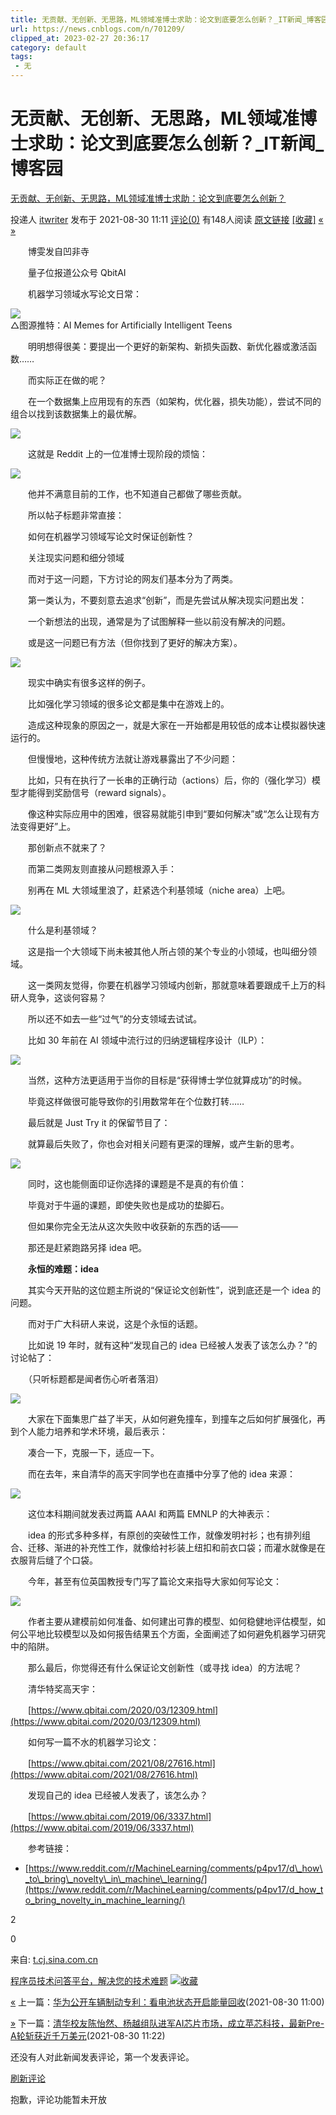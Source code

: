```yaml
---
title: 无贡献、无创新、无思路，ML领域准博士求助：论文到底要怎么创新？_IT新闻_博客园
url: https://news.cnblogs.com/n/701209/
clipped_at: 2023-02-27 20:36:17
category: default
tags: 
 - 无
---
```



# 无贡献、无创新、无思路，ML领域准博士求助：论文到底要怎么创新？_IT新闻_博客园

[无贡献、无创新、无思路，ML领域准博士求助：论文到底要怎么创新？](https://news.cnblogs.com/n/701209/)

投递人 [itwriter](https://home.cnblogs.com/u/34358) 发布于 2021-08-30 11:11 [评论(0)](#comment) 有148人阅读 [原文链接](https://t.cj.sina.com.cn/articles/view/6105753431/16bee675701900wvuw) [\[收藏\]](#) [«](http://news.cnblogs.com/n/701208/ "上一篇") [»](http://news.cnblogs.com/n/701210/ "下一篇")

　　博雯发自凹非寺

　　量子位报道公众号 QbitAI

　　机器学习领域水写论文日常：

![](assets/1677501377-f1c4dabb55f333028add9cbe5f5a18ac.jpg)  
△图源推特：AI Memes for Artificially Intelligent Teens

　　明明想得很美：要提出一个更好的新架构、新损失函数、新优化器或激活函数……

　　而实际正在做的呢？

　　在一个数据集上应用现有的东西（如架构，优化器，损失功能），尝试不同的组合以找到该数据集上的最优解。

![](assets/1677501377-56386ed5d1b4a39af99188a8a1752eee.jpg)

　　这就是 Reddit 上的一位准博士现阶段的烦恼：

![](assets/1677501377-ccdcfff62d199149d244294a1bed26d8.png)

　　他并不满意目前的工作，也不知道自己都做了哪些贡献。

　　所以帖子标题非常直接：

　　如何在机器学习领域写论文时保证创新性？

　　关注现实问题和细分领域

　　而对于这一问题，下方讨论的网友们基本分为了两类。

　　第一类认为，不要刻意去追求“创新”，而是先尝试从解决现实问题出发：

　　一个新想法的出现，通常是为了试图解释一些以前没有解决的问题。

　　或是这一问题已有方法（但你找到了更好的解决方案）。

![](assets/1677501377-e24c756e3d1d6897f672a63aa6c15d49.jpg)

　　现实中确实有很多这样的例子。

　　比如强化学习领域的很多论文都是集中在游戏上的。

　　造成这种现象的原因之一，就是大家在一开始都是用较低的成本让模拟器快速运行的。

　　但慢慢地，这种传统方法就让游戏暴露出了不少问题：

　　比如，只有在执行了一长串的正确行动（actions）后，你的（强化学习）模型才能得到奖励信号（reward signals）。

　　像这种实际应用中的困难，很容易就能引申到“要如何解决”或“怎么让现有方法变得更好”上。

　　那创新点不就来了？

　　而第二类网友则直接从问题根源入手：

　　别再在 ML 大领域里浪了，赶紧选个利基领域（niche area）上吧。

![](assets/1677501377-2b4a1d167cb2a383ef130c8aff2d1371.jpg)

　　什么是利基领域？

　　这是指一个大领域下尚未被其他人所占领的某个专业的小领域，也叫细分领域。

　　这一类网友觉得，你要在机器学习领域内创新，那就意味着要跟成千上万的科研人竞争，这谈何容易？

　　所以还不如去一些“过气”的分支领域去试试。

　　比如 30 年前在 AI 领域中流行过的归纳逻辑程序设计（ILP）：

![](assets/1677501377-57537e4a3e0c8e59ca8c06947bbfe65f.jpg)

　　当然，这种方法更适用于当你的目标是“获得博士学位就算成功”的时候。

　　毕竟这样做很可能导致你的引用数常年在个位数打转……

　　最后就是 Just Try it 的保留节目了：

　　就算最后失败了，你也会对相关问题有更深的理解，或产生新的思考。

![](assets/1677501377-ee4e9cf52cf7e8b59d0be69929d8809e.jpg)

　　同时，这也能侧面印证你选择的课题是不是真的有价值：

　　毕竟对于牛逼的课题，即使失败也是成功的垫脚石。

　　但如果你完全无法从这次失败中收获新的东西的话——

　　那还是赶紧跑路另择 idea 吧。

　　**永恒的难题：idea**

　　其实今天开贴的这位题主所说的“保证论文创新性”，说到底还是一个 idea 的问题。

　　而对于广大科研人来说，这是个永恒的话题。

　　比如说 19 年时，就有这种“发现自己的 idea 已经被人发表了该怎么办？”的讨论帖了：

　　（只听标题都是闻者伤心听者落泪）

![](assets/1677501377-d73eb53aaffd0c480dec9c5917a69dd4.png)

　　大家在下面集思广益了半天，从如何避免撞车，到撞车之后如何扩展强化，再到个人能力培养和学术环境，最后表示：

　　凑合一下，克服一下，适应一下。

　　而在去年，来自清华的高天宇同学也在直播中分享了他的 idea 来源：

![](assets/1677501377-e1208035ba70c4a6acf1726fd854a993.png)

　　这位本科期间就发表过两篇 AAAI 和两篇 EMNLP 的大神表示：

　　idea 的形式多种多样，有原创的突破性工作，就像发明衬衫；也有排列组合、迁移、渐进的补充性工作，就像给衬衫装上纽扣和前衣口袋；而灌水就像是在衣服背后缝了个口袋。

　　今年，甚至有位英国教授专门写了篇论文来指导大家如何写论文：

![](assets/1677501377-28cf8a7bfdc3f2ab484261403f84bba1.png)

　　作者主要从建模前如何准备、如何建出可靠的模型、如何稳健地评估模型，如何公平地比较模型以及如何报告结果五个方面，全面阐述了如何避免机器学习研究中的陷阱。

　　那么最后，你觉得还有什么保证论文创新性（或寻找 idea）的方法呢？

　　清华特奖高天宇：

　　[https://www.qbitai.com/2020/03/12309.html](https://www.qbitai.com/2020/03/12309.html)

　　如何写一篇不水的机器学习论文：

　　[https://www.qbitai.com/2021/08/27616.html](https://www.qbitai.com/2021/08/27616.html)

　　发现自己的 idea 已经被人发表了，该怎么办？

　　[https://www.qbitai.com/2019/06/3337.html](https://www.qbitai.com/2019/06/3337.html)

　　参考链接：

*   [https://www.reddit.com/r/MachineLearning/comments/p4pv17/d\_how\_to\_bring\_novelty\_in\_machine\_learning/](https://www.reddit.com/r/MachineLearning/comments/p4pv17/d_how_to_bring_novelty_in_machine_learning/)

2

0

来自: [t.cj.sina.com.cn](https://t.cj.sina.com.cn/articles/view/6105753431/16bee675701900wvuw)

[程序员技术问答平台，解决您的技术难题](https://q.cnblogs.com/) [![收藏](assets/1677501377-ed0cc1ce428b97d08d7038037aef4ab5.png "收藏至网摘")](javascript:)

[«](http://news.cnblogs.com/n/701208/) 上一篇：[华为公开车辆制动专利：看电池状态开启能量回收](http://news.cnblogs.com/n/701208/)(2021-08-30 11:00)

[»](http://news.cnblogs.com/n/701210/) 下一篇：[清华校友陈怡然、杨越组队进军AI芯片市场，成立苹芯科技，最新Pre-A轮斩获近千万美元](http://news.cnblogs.com/n/701210/)(2021-08-30 11:22)

还没有人对此新闻发表评论，第一个发表评论。

[刷新评论](javascript:)

抱歉，评论功能暂未开放
